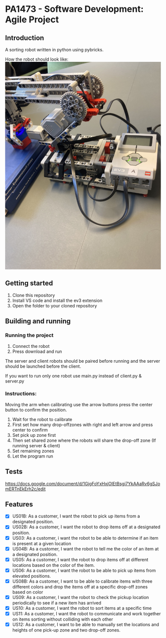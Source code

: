 # PA1473 - Software Development: Agile Project

## Introduction
A sorting robot written in python using pybricks.

How the robot should look like:
![robot image](/IMG_6790.jpg)

## Getting started
1. Clone this repository 
2. Install VS code and install the ev3 extension
3. Open the folder to your cloned repository

## Building and running
### Running the project
1. Connect the robot
2. Press download and run

The server and client robots should be paired before running and the server should be launched before the client.

If you want to run only one robot use main.py instead of client.py & server.py

### Instructions:
Moving the arm when calibrating use the arrow buttons
press the center button to confirm the position.

1. Wait for the robot to calibrate
2. First set how many drop-offzones with right and left arrow and press center to confirm
3. Set pick up zone first
4. Then set shared zone where the robots will share the drop-off zone (If running server & client)
5. Set remaining zones
6. Let the program run

## Tests 
https://docs.google.com/document/d/1GjgFoYxHxjOlEtBsgi7YkAAaRv6gSJomERTnEkErh2c/edit

## Features

- [x] US01B: As a customer, I want the robot to pick up items from a designated position. 
- [x] US02B: As a customer, I want the robot to drop items off at a designated position.
- [x] US03: As a customer, i want the robot to be able to determine if an item is present at a given location
- [x] US04B: As a customer, I want the robot to tell me the color of an item at a designated position.
- [x] US05: As a customer, I want the robot to drop items off at different locations based on the color of the item.
- [x] US06: As a customer, I want the robot to be able to pick up items from elevated positions.
- [x] US08B: As a customer, I want to be able to calibrate items with three different colors and drop the items off at a specific drop-off zones based on color
- [x] US09: As a customer, I want the robot to check the pickup location periodically to see if a new item has arrived
- [x] US10: As a customer, I want the robot to sort items at a specific time
- [x] US11: As a customer, I want the robot to communicate and work together on items sorting without colliding with each other
- [x] US12: As a customer, I want to be able to manually set the locations and heights of one pick-up zone and two drop-off zones.
